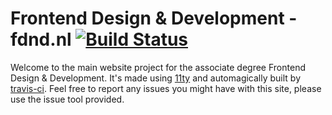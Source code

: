 # Frontend Design & Development - fdnd.nl [![Build Status](https://travis-ci.org/adfrontend/fdnd.nl.svg?branch=source)](https://travis-ci.org/adfrontend/fdnd.nl)

Welcome to the main website project for the associate degree Frontend Design & Development. It's made using [11ty](https://www.11ty.io/) and automagically built by [travis-ci](https://travis-ci.org/). Feel free to report any issues you might have with this site, please use the issue tool provided.

